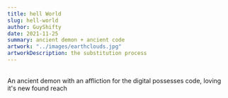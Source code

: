 ```yaml
---
title: hell World
slug: hell-world
author: GuyShifty
date: 2021-11-25
summary: ancient demon + ancient code
artwork: "../images/earthclouds.jpg"
artworkDescription: the substitution process
---
```

\
An ancient demon with an affliction for the digital possesses code, loving it's new found reach